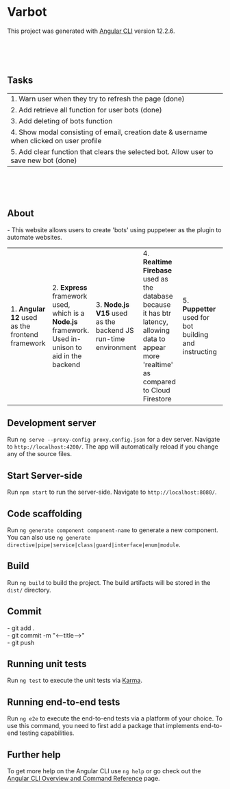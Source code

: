 # Varbot

This project was generated with [Angular CLI](https://github.com/angular/angular-cli) version 12.2.6.

<br><br><br>

<h2>Tasks</h2>
<table>
<tr>
  <td>
    1. Warn user when they try to refresh the page (done)
  </td>
</tr>
<tr>
  <td>
    2. Add retrieve all function for user bots (done)
  </td>
</tr>
<tr>
  <td>
    3. Add deleting of bots function
  </td>
</tr>
<tr>
  <td>
    4. Show modal consisting of email, creation date & username when clicked on user profile
  </td>
</tr>
<tr>
  <td>
    5. Add clear function that clears the selected bot. Allow user to save new bot (done)
  </td>
</tr>
</table>

<br><br><br>

<h2>About</h2>
- This website allows users to create 'bots' using puppeteer as the plugin to 
  automate websites.
<br>
<table>
<tr>
  <td>
    1. <b> Angular 12 </b> used as the frontend framework
  </td>
  <td>
    2. <b> Express </b> framework used, which is a <b> Node.js </b> framework. Used in-unison to aid in the backend
  </td>
  <td>
    3. <b> Node.js V15 </b> used as the backend JS run-time environment 
  </td>
  <td>
    4. <b> Realtime Firebase </b> used as the database because it has btr latency, allowing data to appear more 'realtime' as compared to Cloud Firestore
  </td>
  <td>
    5. <b> Puppetter </b> used for bot building and instructing
  </td>
  <td>
    6. <b> Typescript </b> as the main programming language followed by JS (for the backend)
  </td>
</tr>
</table> 


## Development server

Run `ng serve --proxy-config proxy.config.json` for a dev server. Navigate to `http://localhost:4200/`. The app will automatically reload if you change any of the source files.

## Start Server-side

Run `npm start` to run the server-side. Navigate to `http://localhost:8080/`.

## Code scaffolding

Run `ng generate component component-name` to generate a new component. You can also use `ng generate directive|pipe|service|class|guard|interface|enum|module`.

## Build

Run `ng build` to build the project. The build artifacts will be stored in the `dist/` directory.

<h2>Commit</h2>
- git add . <br>
- git commit -m "<--title-->" <br>
- git push

## Running unit tests

Run `ng test` to execute the unit tests via [Karma](https://karma-runner.github.io).

## Running end-to-end tests

Run `ng e2e` to execute the end-to-end tests via a platform of your choice. To use this command, you need to first add a package that implements end-to-end testing capabilities.

## Further help

To get more help on the Angular CLI use `ng help` or go check out the [Angular CLI Overview and Command Reference](https://angular.io/cli) page.
